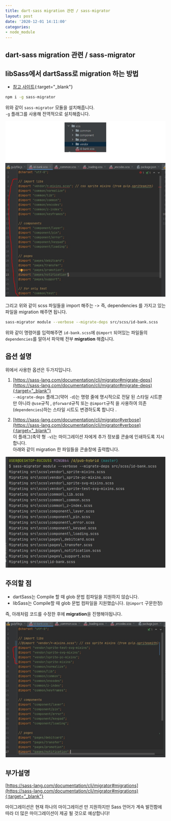 ```yaml
---
title: dart-sass migration 관련 / sass-migrator
layout: post
date: '2020-12-01 14:11:00'
categories:
- node_module
---
```


## dart-sass migration 관련 / sass-migrator

## libSass에서 dartSass로 migration 하는 방법

* [참고 사이트](https://sass-lang.com/documentation/cli/migrator#migrations){:target="_blank"}

```bash
npm i -g sass-migrator
```

위와 같이 `sass-migrator` 모듈을 설치해줍니다.  
`-g` 플래그를 사용해 전역적으로 설치해줍니다.

![](/static/img/module/issue25.jpg)

그리고 위와 같이 scss 파일들을 import 해주는 -> 즉, dependencies 를 가지고 있는 파일을 migration 해주면 됩니다.

```bash
sass-migrator module --verbose --migrate-deps src/scss/id-bank.scss
```

위와 같이 명령어를 입력해주면 `id-bank.scss`에 `@import` 되어있는 파일들의 `dependencies`를 알아서 파악해 전부 **migration** 해줍니다.

## 옵션 설명

위에서 사용한 옵션은 두가지입니다.

1. [https://sass-lang.com/documentation/cli/migrator#migrate-deps](https://sass-lang.com/documentation/cli/migrator#migrate-deps){:target="_blank"}  
   `--migrate-deps` 플래그(약어 `-d`)는 명령 줄에 명시적으로 전달 된 스타일 시트뿐만 아니라 `@use`규칙 , `@forward`규칙 또는 `@import`규칙 을 사용하여 의존(`dependencies`)하는 스타일 시트도 변경하도록 합니다 .
   
2. [https://sass-lang.com/documentation/cli/migrator#verbose](https://sass-lang.com/documentation/cli/migrator#verbose){:target="_blank"}  
   이 플래그(축약 형 `-v`)는 마이그레이션 자에게 추가 정보를 콘솔에 인쇄하도록 지시합니다.  
   아래와 같이 migration 한 파일들을 콘솔창에 출력합니다.
   
![](/static/img/module/issue26.jpg)

## 주의할 점

* dartSass는 Compile 할 때 glob 문법 컴파일을 지원하지 않습니다.
* libSass는 Compile할 때 glob 문법 컴파일을 지원했습니다. (`@import` 구문한정)

즉, 아래처럼 코드를 수정한 후에 **migration**을 진행해야됩니다.

![](/static/img/module/issue27.jpg)

## 부가설명

[https://sass-lang.com/documentation/cli/migrator#migrations](https://sass-lang.com/documentation/cli/migrator#migrations){:target="_blank"}

마이그레이션은 현재 하나의 마이그레이션 만 지원하지만 Sass 언어가 계속 발전함에 따라 더 많은 마이그레이션이 제공 될 것으로 예상합니다!